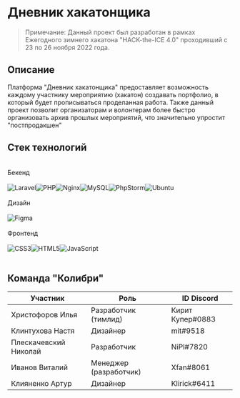 # Дневник хакатонщика

> Примечание:
> Данный проект был разработан в рамках Ежегодного зимнего хакатона "HACK-the-ICE 4.0" проходивший с 23 по 26 ноября 2022 года.


## Описание
Платформа "Дневник хакатонщика" предоставляет возможность каждому участнику мероприятию (хакатон) создавать портфолио, в который будет прописываться проделанная работа. Также данный проект позволит организаторам и волонтерам более быстро организовать архив прошлых мероприятий, что значительно упростит "постпродакшен"

## Стек технологий
<br>Бекенд<br><br>
![Laravel](https://img.shields.io/badge/laravel-%23FF2D20.svg?style=for-the-badge&logo=laravel&logoColor=white)![PHP](https://img.shields.io/badge/php-%23777BB4.svg?style=for-the-badge&logo=php&logoColor=white)![Nginx](https://img.shields.io/badge/nginx-%23009639.svg?style=for-the-badge&logo=nginx&logoColor=white)![MySQL](https://img.shields.io/badge/mysql-%2300f.svg?style=for-the-badge&logo=mysql&logoColor=white)![PhpStorm](https://img.shields.io/badge/phpstorm-143?style=for-the-badge&logo=phpstorm&logoColor=black&color=black&labelColor=darkorchid)![Ubuntu](https://img.shields.io/badge/Ubuntu-E95420?style=for-the-badge&logo=ubuntu&logoColor=white)<br>
<br>Дизайн<br><br>
![Figma](https://img.shields.io/badge/figma-%23F24E1E.svg?style=for-the-badge&logo=figma&logoColor=white)<br>
<br>Фронтенд<br><br>
![CSS3](https://img.shields.io/badge/css3-%231572B6.svg?style=for-the-badge&logo=css3&logoColor=white)![HTML5](https://img.shields.io/badge/html5-%23E34F26.svg?style=for-the-badge&logo=html5&logoColor=white)![JavaScript](https://img.shields.io/badge/javascript-%23323330.svg?style=for-the-badge&logo=javascript&logoColor=%23F7DF1E)<br><br>

## Команда "Колибри"
| Участник | Роль                   | ID Discord | 
| ------ |------------------------| ----- |
| Христофоров Илья | Разработчик (тимлид)   | Кирит Купер#0883 |
| Клинтухова Настя | Дизайнер               | mit#9518 |
| Плескачевский Николай | Разработчик            | NiPl#7820 |
| Иванов Виталий | Менеджер (разработчик) | Xfan#8061 |
| Клияненко Артур | Дизайнер               | Klirick#6411 |

